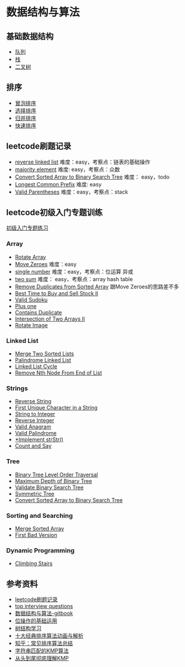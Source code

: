 # 数据结构与算法

## 基础数据结构

- [队列](./datastructure/queue.go)
- [栈](./datastructure/stack.go)
- [二叉树](./datastructure/binary-tree.go)

## 排序

- [冒泡排序](./commonsort/bubble-sort.go)
- [选择排序](./commonsort/selection-sort.go)
- [归并排序](./commonsort/merge-sort.go)
- [快速排序](./commonsort/quick-sort.go)

## leetcode刷题记录

- [reverse linked list](https://leetcode.com/problems/reverse-linked-list/) 难度：easy，考察点：链表的基础操作
- [majority element](https://leetcode.com/problems/majority-element/) 难度: easy，考察点：众数
- [Convert Sorted Array to Binary Search Tree](https://leetcode.com/problems/convert-sorted-array-to-binary-search-tree/) 难度： easy，todo
- [Longest Common Prefix](https://leetcode.com/problems/longest-common-prefix/) 难度: easy
- [Valid Parentheses](https://leetcode.com/problems/valid-parentheses/) 难度：easy，考察点：stack

## leetcode初级入门专题训练

[初级入门专题练习](https://leetcode.com/explore/featured/card/top-interview-questions-easy/)

### Array

- [Rotate Array](https://leetcode.com/explore/featured/card/top-interview-questions-easy/92/array/646/)
- [Move Zeroes](https://leetcode.com/problems/move-zeroes/) 难度：easy
- [single number](https://leetcode.com/problems/single-number/) 难度：easy，考察点：位运算 异或
- [two sum](https://leetcode.com/problems/two-sum/) 难度： easy，考察点：array hash table
- [Remove Duplicates from Sorted Array](https://leetcode.com/explore/featured/card/top-interview-questions-easy/92/array/727/) 跟Move Zeroes的思路差不多
- [Best Time to Buy and Sell Stock II](https://leetcode.com/explore/featured/card/top-interview-questions-easy/92/array/564/)
- [Valid Sudoku](https://leetcode.com/explore/featured/card/top-interview-questions-easy/92/array/769/)
- [Plus one](https://leetcode.com/explore/featured/card/top-interview-questions-easy/92/array/559/)
- [Contains Duplicate](https://leetcode.com/explore/featured/card/top-interview-questions-easy/92/array/578/)
- [Intersection of Two Arrays II](https://leetcode.com/explore/featured/card/top-interview-questions-easy/92/array/674/)
- [Rotate Image](https://leetcode.com/explore/featured/card/top-interview-questions-easy/92/array/770/)

### Linked List

- [Merge Two Sorted Lists](https://leetcode.com/explore/featured/card/top-interview-questions-easy/93/linked-list/771/)
- [Palindrome Linked List](https://leetcode.com/explore/featured/card/top-interview-questions-easy/93/linked-list/772/)
- [Linked List Cycle](https://leetcode.com/explore/featured/card/top-interview-questions-easy/93/linked-list/773/)
- [Remove Nth Node From End of List](https://leetcode.com/explore/featured/card/top-interview-questions-easy/127/strings/886/)

### Strings

- [Reverse String](https://leetcode.com/explore/featured/card/top-interview-questions-easy/127/strings/879/)
- [First Unique Character in a String](https://leetcode.com/problems/first-unique-character-in-a-string/)
- [String to Integer](https://leetcode.com/explore/featured/card/top-interview-questions-easy/127/strings/884/)
- [Reverse Integer](https://leetcode.com/explore/featured/card/top-interview-questions-easy/127/strings/880/)
- [Valid Anagram](https://leetcode.com/explore/featured/card/top-interview-questions-easy/127/strings/882/)
- [Valid Palindrome](https://leetcode.com/explore/featured/card/top-interview-questions-easy/127/strings/883/)
- [*Implement strStr()](https://leetcode.com/explore/featured/card/top-interview-questions-easy/127/strings/885/)
- [Count and Say](https://leetcode.com/explore/featured/card/top-interview-questions-easy/127/strings/886/)

### Tree

- [Binary Tree Level Order Traversal](https://leetcode.com/explore/featured/card/top-interview-questions-easy/94/trees/628/)
- [Maximum Depth of Binary Tree](https://leetcode.com/explore/featured/card/top-interview-questions-easy/94/trees/555/)
- [Validate Binary Search Tree](https://leetcode.com/explore/featured/card/top-interview-questions-easy/94/trees/625/)
- [Symmetric Tree](https://leetcode.com/explore/featured/card/top-interview-questions-easy/94/trees/627/)
- [Convert Sorted Array to Binary Search Tree](https://leetcode.com/explore/featured/card/top-interview-questions-easy/94/trees/631/)

### Sorting and Searching

- [Merge Sorted Array](https://leetcode.com/explore/featured/card/top-interview-questions-easy/96/sorting-and-searching/587/)
- [First Bad Version](https://leetcode.com/explore/featured/card/top-interview-questions-easy/96/sorting-and-searching/774/)

### Dynamic Programming

- [Climbing Stairs](https://leetcode.com/explore/featured/card/top-interview-questions-easy/97/dynamic-programming/569/)

## 参考资料

- [leetcode刷题记录](https://github.com/azl397985856/leetcode)
- [top interview questions](https://leetcode.com/problemset/top-interview-questions/)
- [数据结构与算法-gitbook](https://algorithm.yuanbin.me/zh-hans/)
- [位操作的基础运用](https://blog.csdn.net/morewindows/article/details/7354571)
- [树结构学习](https://www.cnblogs.com/skywang12345/p/3576328.html)
- [十大经典排序算法动画与解析](https://mp.weixin.qq.com/s/vn3KiV-ez79FmbZ36SX9lg)
- [知乎：常见排序算法总结](https://zhuanlan.zhihu.com/p/40695917)
- [字符串匹配的KMP算法](http://www.ruanyifeng.com/blog/2013/05/Knuth%E2%80%93Morris%E2%80%93Pratt_algorithm.html)
- [从头到尾彻底理解KMP](https://blog.csdn.net/v_july_v/article/details/7041827)